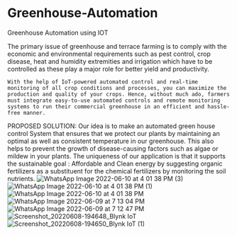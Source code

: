 # Greenhouse-Automation
Greenhouse Automation using IOT 

The primary issue of greenhouse and terrace farming is to comply with the economic and environmental requirements such as pest control, crop disease, heat and humidity extremities and irrigation which have to be controlled as these play a major role for better yield and productivity.

	With the help of IoT-powered automated control and real-time monitoring of all crop conditions and processes, you can maximize the production and quality of your crops. Hence, without much ado, farmers must integrate easy-to-use automated controls and remote monitoring systems to run their commercial greenhouse in an efficient and hassle-free manner.

PROPOSED SOLUTION:
Our idea is to make an automated green house control System that ensures that we protect our plants by maintaining an optimal as well as consistent temperature in our greenhouse. This also helps to prevent the growth of disease-causing factors such as algae or mildew in your plants. 
The uniqueness of our application is that it supports the sustainable goal :  Affordable and Clean energy by suggesting organic fertilizers as a substituent for the chemical fertilizers by monitoring the soil nutrients.
 ![WhatsApp Image 2022-06-10 at 4 01 38 PM (3)](https://user-images.githubusercontent.com/59754243/173051309-afa1e28a-8227-4e0d-8ad9-f3261662c9ee.jpeg)
![WhatsApp Image 2022-06-10 at 4 01 38 PM (1)](https://user-images.githubusercontent.com/59754243/173051344-d0758511-039a-496d-97bb-d987157d515c.jpeg)
![WhatsApp Image 2022-06-10 at 4 01 38 PM](https://user-images.githubusercontent.com/59754243/173051378-97d6c500-fbf5-4a6b-b3c9-5eca5237e7c6.jpeg)
![WhatsApp Image 2022-06-09 at 7 13 04 PM](https://user-images.githubusercontent.com/59754243/173051418-a9faa915-c4aa-425c-a1ba-ccf17733fca1.jpeg)
![WhatsApp Image 2022-06-09 at 7 12 47 PM](https://user-images.githubusercontent.com/59754243/173051450-11a85f86-61bc-4ee1-aca7-7b69b57a0e62.jpeg)
![Screenshot_20220608-194648_Blynk IoT](https://user-images.githubusercontent.com/59754243/173051489-bddecb35-fbb9-44cc-8cc6-1d014c9a1ef0.jpg)
![Screenshot_20220608-194650_Blynk IoT (1)](https://user-images.githubusercontent.com/59754243/173051549-7bc69f40-4694-4960-8d54-8951980da19b.jpg)
